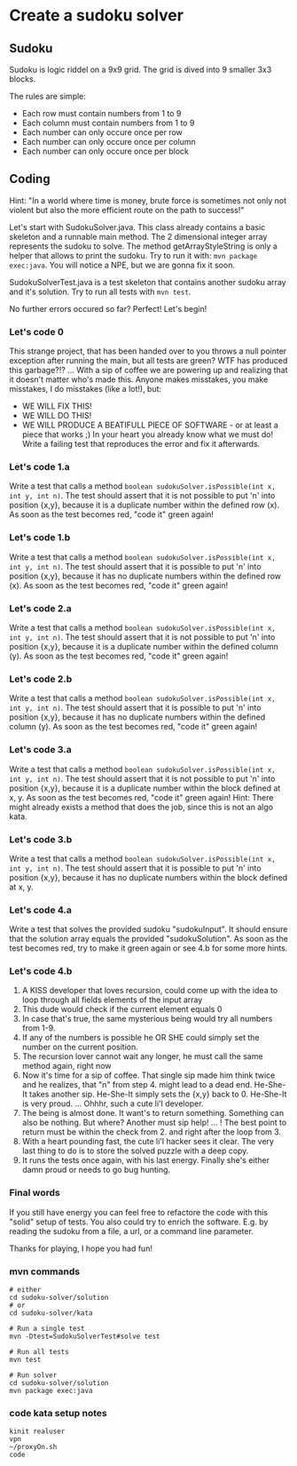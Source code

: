 # Create a sudoku solver
## Sudoku
Sudoku is logic riddel on a 9x9 grid. 
The grid is dived into 9 smaller 3x3 blocks.

The rules are simple:
- Each row must contain numbers from 1 to 9
- Each column must contain numbers from 1 to 9
- Each number can only occure once per row
- Each number can only occure once per column
- Each number can only occure once per block


## Coding
Hint: "In a world where time is money, brute force is sometimes not only not violent but also the more efficient route on the path to success!"

Let's start with SudokuSolver.java. This class already contains a basic skeleton and a runnable main method. The 2 dimensional integer array represents the sudoku to solve.
The method getArrayStyleString is only a helper that allows to print the sudoku.
Try to run it with: `mvn package exec:java`. You will notice a NPE, but we are gonna fix it soon.

SudokuSolverTest.java is a test skeleton that contains another sudoku array and it's solution.
Try to run all tests with `mvn test`.

No further errors occured so far? Perfect! Let's begin!

### Let's code 0
This strange project, that has been handed over to you throws a null pointer exception after running the main, but all tests are green? WTF has produced this garbage?!? ... With a sip of coffee we are powering up and realizing that it doesn't matter who's made this. Anyone makes misstakes, you make misstakes, I do misstakes (like a lot!), but: 
- WE WILL FIX THIS!
- WE WILL DO THIS! 
- WE WILL PRODUCE A BEATIFULL PIECE OF SOFTWARE - or at least a piece that works ;)
In your heart you already know what we must do! Write a failing test that reproduces the error and fix it afterwards.

### Let's code 1.a
Write a test that calls a method `boolean sudokuSolver.isPossible(int x, int y, int n)`.
The test should assert that it is not possible to put 'n' into position {x,y}, because it is a duplicate number within the defined row (x).
As soon as the test becomes red, "code it" green again!

### Let's code 1.b
Write a test that calls a method `boolean sudokuSolver.isPossible(int x, int y, int n)`.
The test should assert that it is possible to put 'n' into position {x,y}, because it has no duplicate numbers within the defined row (x).
As soon as the test becomes red, "code it" green again!

### Let's code 2.a
Write a test that calls a method `boolean sudokuSolver.isPossible(int x, int y, int n)`.
The test should assert that it is not possible to put 'n' into position {x,y}, because it is a duplicate number within the defined column (y).
As soon as the test becomes red, "code it" green again!

### Let's code 2.b
Write a test that calls a method `boolean sudokuSolver.isPossible(int x, int y, int n)`.
The test should assert that it is possible to put 'n' into position {x,y}, because it has no duplicate numbers within the defined column (y).
As soon as the test becomes red, "code it" green again!

### Let's code 3.a
Write a test that calls a method `boolean sudokuSolver.isPossible(int x, int y, int n)`.
The test should assert that it is not possible to put 'n' into position {x,y}, because it is a duplicate number within the block defined at x, y.
As soon as the test becomes red, "code it" green again!
Hint: There might already exists a method that does the job, since this is not an algo kata.


### Let's code 3.b
Write a test that calls a method `boolean sudokuSolver.isPossible(int x, int y, int n)`.
The test should assert that it is possible to put 'n' into position {x,y}, because it has no duplicate numbers within the block defined at x, y.

### Let's code 4.a
Write a test that solves the provided sudoku "sudokuInput". It should ensure that the solution array equals the provided "sudokuSolution".
As soon as the test becomes red, try to make it green again or see 4.b for some more hints.

### Let's code 4.b
1. A KISS developer that loves recursion, could come up with the idea to loop through all fields elements of the input array
2. This dude would check if the current element equals 0
3. In case that's true, the same mysterious being would try all numbers from 1-9.
4. If any of the numbers is possible he OR SHE could simply set the number on the current position.
5. The recursion lover cannot wait any longer, he must call the same method again, right now
6. Now it's time for a sip of coffee. That single sip made him think twice and he realizes, that "n" from step 4. might lead to a dead end. He-She-It takes another sip. He-She-It simply sets the {x,y} back to 0. He-She-It is very proud. ... Ohhhr, such a cute li'l developer.
7. The being is almost done. It want's to return something. Something can also be nothing. But where? Another must sip help! ... ! The best point to return must be within the check from 2. and right after the loop from 3.
8. With a heart pounding fast, the cute li'l hacker sees it clear. The very last thing to do is to store the solved puzzle with a deep copy.
9. It runs the tests once again, with his last energy. Finally she's either damn proud or needs to go bug hunting.

### Final words
If you still have energy you can feel free to refactore the code with this "solid" setup of tests.
You also could try to enrich the software. E.g. by reading the sudoku from a file, a url, or a command line parameter.

Thanks for playing, I hope you had fun!

### mvn commands
```shell
# either
cd sudoku-solver/solution
# or
cd sudoku-solver/kata

# Run a single test
mvn -Dtest=SudokuSolverTest#solve test

# Run all tests
mvn test

# Run solver
cd sudoku-solver/solution
mvn package exec:java
```

### code kata setup notes
```shell
kinit realuser
vpn
~/proxyOn.sh
code
```

